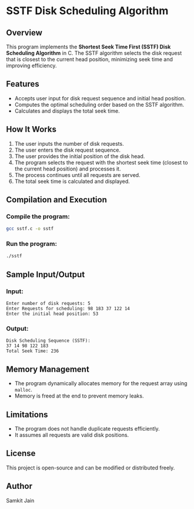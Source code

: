 # SSTF Disk Scheduling Algorithm

## Overview
This program implements the **Shortest Seek Time First (SSTF) Disk Scheduling Algorithm** in C. The SSTF algorithm selects the disk request that is closest to the current head position, minimizing seek time and improving efficiency.

## Features
- Accepts user input for disk request sequence and initial head position.
- Computes the optimal scheduling order based on the SSTF algorithm.
- Calculates and displays the total seek time.

## How It Works
1. The user inputs the number of disk requests.
2. The user enters the disk request sequence.
3. The user provides the initial position of the disk head.
4. The program selects the request with the shortest seek time (closest to the current head position) and processes it.
5. The process continues until all requests are served.
6. The total seek time is calculated and displayed.

## Compilation and Execution
### Compile the program:
```bash
gcc sstf.c -o sstf
```

### Run the program:
```bash
./sstf
```

## Sample Input/Output
### Input:
```
Enter number of disk requests: 5
Enter Requests for scheduling: 98 183 37 122 14
Enter the initial head position: 53
```

### Output:
```
Disk Scheduling Sequence (SSTF):
37 14 98 122 183 
Total Seek Time: 236
```

## Memory Management
- The program dynamically allocates memory for the request array using `malloc`.
- Memory is freed at the end to prevent memory leaks.

## Limitations
- The program does not handle duplicate requests efficiently.
- It assumes all requests are valid disk positions.

## License
This project is open-source and can be modified or distributed freely.

## Author
Samkit Jain
